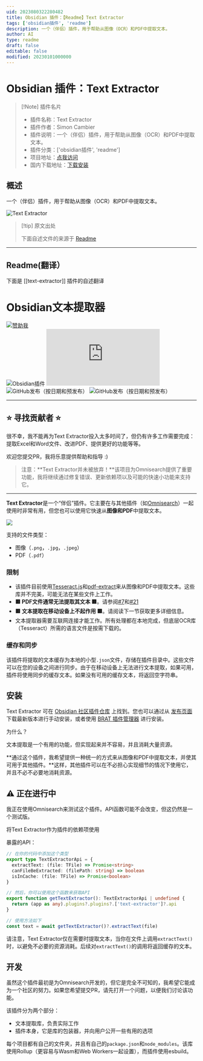 ```yaml
---
uid: 2023080322280482
title: Obsidian 插件：【Readme】Text Extractor
tags: ['obsidian插件', 'readme']
description: 一个（伴侣）插件，用于帮助从图像（OCR）和PDF中提取文本。
author: AI
type: readme
draft: false
editable: false
modified: 20230101000000
---
```


# Obsidian 插件：Text Extractor

> [!Note] 插件名片
> - 插件名称：Text Extractor
> - 插件作者：Simon Cambier
> - 插件说明：一个（伴侣）插件，用于帮助从图像（OCR）和PDF中提取文本。
> - 插件分类：['obsidian插件', 'readme']
> - 项目地址：[点我访问](https://github.com/scambier/obsidian-text-extractor)
> - 国内下载地址：[下载安装](https://pkmer.cn/products/plugin/pluginMarket/?text-extractor)

## 概述

一个（伴侣）插件，用于帮助从图像（OCR）和PDF中提取文本。

![Text Extractor](https://cdn.pkmer.cn/covers/text-extractor.png!pkmer)

> [!tip] 原文出处
> 
>下面自述文件的来源于 [Readme](https://ghproxy.net/https://raw.githubusercontent.com/scambier/obsidian-text-extractor/master/README.md)
> 

---

## Readme(翻译）

下面是 [[text-extractor]] 插件的自述翻译


# Obsidian文本提取器

[![赞助我](https://img.shields.io/badge/%E2%9D%A4%20喜欢这个插件吗%3F-赞助我！-ff69b4)](https://github.com/sponsors/scambier)  
![Obsidian插件](https://img.shields.io/endpoint?url=https%3A%2F%2Fscambier.xyz%2Fobsidian-endpoints%2Ftext-extractor.json)
![GitHub发布（按日期和文件）](https://img.shields.io/github/downloads/scambier/obsidian-text-extractor/latest/main.js)  
![GitHub发布（按日期和预发布）](https://img.shields.io/github/v/release/scambier/obsidian-text-extractor)
![GitHub发布（按日期和预发布）](https://img.shields.io/github/v/release/scambier/obsidian-text-extractor?include_prereleases&label=BRAT%20beta)

---

## ⭐ 寻找贡献者 ⭐

很不幸，我不能再为Text Extractor投入太多时间了，但仍有许多工作需要完成：提取Excel和Word文件、改进PDF、提供更好的功能等等。

欢迎您提交PR，我将乐意提供帮助和指导 :)

> 注意：**Text Extractor并未被放弃！**该项目为Omnisearch提供了重要功能，我将继续通过修复错误、更新依赖项以及可能的快速小功能来支持它。

---

**Text Extractor**是一个“伴侣”插件。它主要在与其他插件（如[Omnisearch](https://github.com/scambier/obsidian-omnisearch)）一起使用时非常有用，但您也可以使用它快速从**图像和PDF**中提取文本。

![](https://raw.githubusercontent.com/scambier/obsidian-text-extractor/master/images/context_menu.png)

支持的文件类型：

- 图像（`.png`，`.jpg`，`.jpeg`）
- PDF（`.pdf`）

### 限制

- 该插件目前使用[Tesseract.js](https://tesseract.projectnaptha.com/)和[pdf-extract](https://github.com/jrmuizel/pdf-extract)来从图像和PDF中提取文本。这些库并不完美，可能无法在某些文件上工作。
- **🟥 PDF文件通常无法提取其文本 🟥**。请参阅[#7](https://github.com/scambier/obsidian-text-extractor/issues/7)和[#21](https://github.com/scambier/obsidian-text-extractor/discussions/21)
- **🟥 文本提取在移动设备上不起作用 🟥**。请阅读下一节获取更多详细信息。
- 文本提取器需要互联网连接才能工作。所有处理都在本地完成，但底层OCR库（Tesseract）所需的语言文件是按需下载的。

### 缓存和同步

该插件将提取的文本缓存为本地的小型`.json`文件，存储在插件目录中。这些文件可以在您的设备之间进行同步。由于在移动设备上无法进行文本提取，如果可用，插件将使用同步的缓存文本。如果没有可用的缓存文本，将返回空字符串。

## 安装

Text Extractor 可在 [Obsidian 社区插件仓库](https://obsidian.md/plugins?search=Text%20Extractor) 上找到。您也可以通过从 [发布页面](https://github.com/scambier/obsidian-text-extractor/releases) 下载最新版本进行手动安装，或者使用 [BRAT 插件管理器](https://github.com/TfTHacker/obsidian42-brat) 进行安装。

为什么？

文本提取是一个有用的功能，但实现起来并不容易，并且消耗大量资源。

**通过这个插件，我希望提供一种统一的方式来从图像和PDF中提取文本，并使其可用于其他插件。**这样，其他插件可以在不必担心实现细节的情况下使用它，并且不必不必要地消耗资源。

## ⚠️ 正在进行中

我正在使用Omnisearch来测试这个插件。API函数可能不会改变，但这仍然是一个测试版。

将Text Extractor作为插件的依赖项使用

暴露的API：

```ts
// 在你的代码中添加这个类型
export type TextExtractorApi = {
  extractText: (file: TFile) => Promise<string>
  canFileBeExtracted: (filePath: string) => boolean
  isInCache: (file: TFile) => Promise<boolean>
}

// 然后，你可以使用这个函数来获取API
export function getTextExtractor(): TextExtractorApi | undefined {
  return (app as any).plugins?.plugins?.['text-extractor']?.api
}

// 使用方法如下
const text = await getTextExtractor()?.extractText(file)
```

请注意，Text Extractor仅在需要时提取文本，当你在文件上调用`extractText()`时，以避免不必要的资源消耗。后续对`extractText()`的调用将返回缓存的文本。

## 开发

虽然这个插件最初是为Omnisearch开发的，但它是完全不可知的，我希望它能成为一个社区的努力。如果您希望提交PR，请先打开一个问题，以便我们讨论该功能。

该插件分为两个部分：

- 文本提取库，负责实际工作
- 插件本身，它是库的包装器，并向用户公开一些有用的选项

每个项目都有自己的文件夹，并且有自己的`package.json`和`node_modules`。该库使用Rollup（更容易与Wasm和Web Workers一起设置），而插件使用esbuild。



